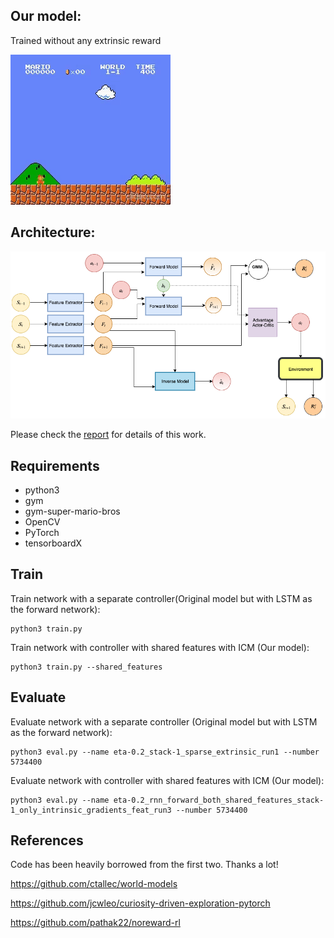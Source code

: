 ## Our model:

Trained without any extrinsic reward

![Evaluation](images/evaluation.gif)

## Architecture:

![Architecture](images/architecture.png)

Please check the [report](report.pdf) for details of this work.

## Requirements

- python3
- gym
- gym-super-mario-bros
- OpenCV
- PyTorch
- tensorboardX

## Train

Train network with a separate controller(Original model but with LSTM as the forward network):

```
python3 train.py
```

Train network with controller with shared features with ICM (Our model):

```
python3 train.py --shared_features
```

## Evaluate

Evaluate network with a separate controller (Original model but with LSTM as the forward network):
```
python3 eval.py --name eta-0.2_stack-1_sparse_extrinsic_run1 --number 5734400
```
Evaluate network with controller with shared features with ICM (Our model):
```
python3 eval.py --name eta-0.2_rnn_forward_both_shared_features_stack-1_only_intrinsic_gradients_feat_run3 --number 5734400
```


References
----------

Code has been heavily borrowed from the first two. Thanks a lot!

<https://github.com/ctallec/world-models>

<https://github.com/jcwleo/curiosity-driven-exploration-pytorch>

<https://github.com/pathak22/noreward-rl>


